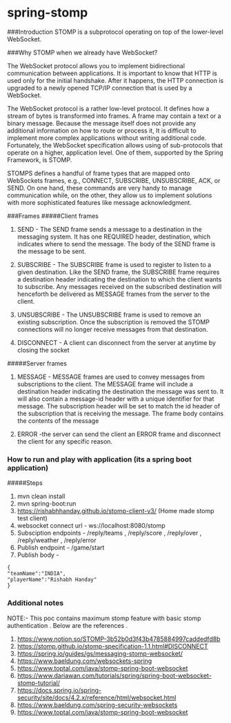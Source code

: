 # spring-stomp

###Introduction
STOMP is a subprotocol operating on top of the lower-level WebSocket.

###Why STOMP when we already have WebSocket?

The WebSocket protocol allows you to implement bidirectional
communication between applications. It is important to know that HTTP is
used only for the initial handshake. After it happens, the HTTP connection
is upgraded to a newly opened TCP/IP connection that is used by a
WebSocket. 

The WebSocket protocol is a rather low-level protocol. It defines how a
stream of bytes is transformed into frames. A frame may contain a text or
a binary message. Because the message itself does not provide any
additional information on how to route or process it, It is difficult to
implement more complex applications without writing additional code.
Fortunately, the WebSocket specification allows using of sub-protocols
that operate on a higher, application level. One of them, supported by the
Spring Framework, is STOMP.

STOMPS defines a handful of frame types that are mapped onto
WebSockets frames, e.g., CONNECT, SUBSCRIBE, UNSUBSCRIBE, ACK, or
SEND. On one hand, these commands are very handy to manage
communication while, on the other, they allow us to implement solutions
with more sophisticated features like message acknowledgment.

###Frames
#####Client frames
1. SEND - The SEND frame sends a message to a destination in the
messaging system. It has one REQUIRED header, destination,
which indicates where to send the message. The body of the
SEND frame is the message to be sent.

2. SUBSCRIBE - The SUBSCRIBE frame is used to register to listen to a
given destination. Like the SEND frame, the SUBSCRIBE frame
requires a destination header indicating the destination to which the client wants to subscribe. Any messages received on the
subscribed destination will henceforth be delivered as MESSAGE frames from the server to the client.

3. UNSUBSCRIBE - The UNSUBSCRIBE frame is used to remove an
existing subscription. Once the subscription is removed the
STOMP connections will no longer receive messages from that
destination.

4. DISCONNECT - A client can disconnect from the server at anytime by
closing the socket

#####Server frames

1. MESSAGE - MESSAGE frames are used to convey messages from
subscriptions to the client. The MESSAGE frame will include a
destination header indicating the destination the message was
sent to. It will also contain a message-id header with a unique
identifier for that message. The subscription header will be set to
match the id header of the subscription that is receiving the
message. The frame body contains the contents of the message

2. ERROR -the server can send the client an ERROR frame and
disconnect the client for any specific reason.

### How to run and play with application (its a spring boot application)
#####Steps
1. mvn clean install 
2. mvn spring-boot:run
3. https://rishabhhanday.github.io/stomp-client-v3/ (Home made stomp test client)
4. websocket connect url -  ws://localhost:8080/stomp
5. Subsciption endpoints - /reply/teams , /reply/score , /reply/over , /reply/weather , /reply/error
6. Publish endpoint - /game/start  
7. Publish body - 
```
{
"teamName":"INDIA",
"playerName":"Rishabh Handay"
}
```

### Additional notes
NOTE:- This poc contains maximum stomp feature with basic stomp authentication
. Below are the references . 
1. https://www.notion.so/STOMP-3b52b0d3f43b4785884997caddedfd8b
1. https://stomp.github.io/stomp-specification-1.1.html#DISCONNECT
2. https://spring.io/guides/gs/messaging-stomp-websocket/
3. https://www.baeldung.com/websockets-spring
4. https://www.toptal.com/java/stomp-spring-boot-websocket
5. https://www.dariawan.com/tutorials/spring/spring-boot-websocket-stomp-tutorial/
6. https://docs.spring.io/spring-security/site/docs/4.2.x/reference/html/websocket.html
7. https://www.baeldung.com/spring-security-websockets
8. https://www.toptal.com/java/stomp-spring-boot-websocket


                                                                                                                                         
                                                                                                         
                                                                                                        
